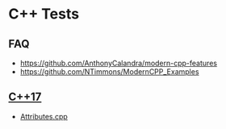 # C++ Tests

## FAQ

* https://github.com/AnthonyCalandra/modern-cpp-features
* https://github.com/NTimmons/ModernCPP_Examples

## [C++17](Core/C++17)

* [Attributes.cpp](Core/C++17/Attributes.cpp)
